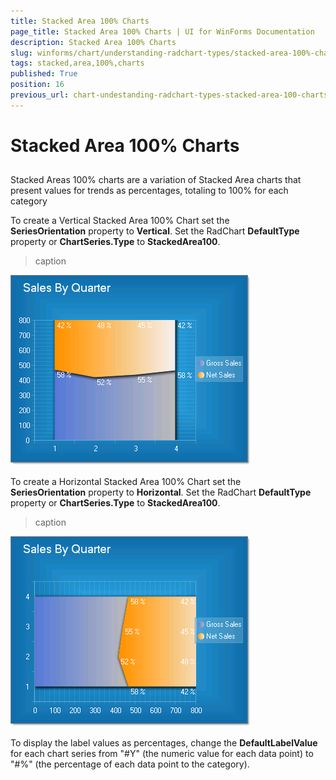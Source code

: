 ```yaml
---
title: Stacked Area 100% Charts
page_title: Stacked Area 100% Charts | UI for WinForms Documentation
description: Stacked Area 100% Charts
slug: winforms/chart/understanding-radchart-types/stacked-area-100%-charts
tags: stacked,area,100%,charts
published: True
position: 16
previous_url: chart-undestanding-radchart-types-stacked-area-100-charts
---
```


# Stacked Area 100% Charts



## 

Stacked Areas 100% charts are a variation of Stacked Area charts that present values for trends as percentages, totaling to 100% for each category

To create a Vertical Stacked Area 100% Chart set the __SeriesOrientation__ property to __Vertical__. Set the RadChart __DefaultType__ property or __ChartSeries.Type__ to __StackedArea100__.
>caption 

![chart-undestanding-radchart-types-stacked-area-100-charts 001](images/chart-undestanding-radchart-types-stacked-area-100-charts001.png)

To create a Horizontal Stacked Area 100% Chart set the __SeriesOrientation__ property to __Horizontal__. Set the RadChart __DefaultType__ property or __ChartSeries.Type__ to __StackedArea100__.
>caption 

![chart-undestanding-radchart-types-stacked-area-100-charts 002](images/chart-undestanding-radchart-types-stacked-area-100-charts002.png)

To display the label values as percentages, change the __DefaultLabelValue__ for each chart series from "#Y" (the numeric value for each data point) to "#%" (the percentage of each data point to the category).
        
